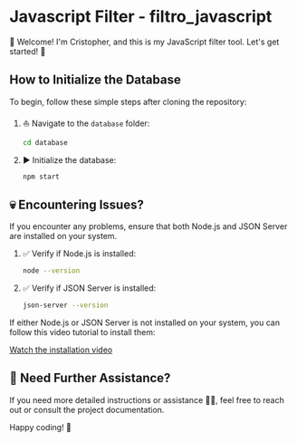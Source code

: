 # Javascript Filter - filtro_javascript

👋 Welcome! I'm Cristopher, and this is my JavaScript filter tool. Let's get started! 👾

## How to Initialize the Database

To begin, follow these simple steps after cloning the repository:

1. ⛵ Navigate to the `database` folder:
   ```bash
   cd database
   ```

2. ▶️ Initialize the database:
   ```bash
   npm start
   ```

## 💀 Encountering Issues?

If you encounter any problems, ensure that both Node.js and JSON Server are installed on your system.

1. ✅ Verify if Node.js is installed:
   ```bash
   node --version
   ```

2. ✅ Verify if JSON Server is installed:
   ```bash
   json-server --version
   ```

If either Node.js or JSON Server is not installed on your system, you can follow this video tutorial to install them:

[Watch the installation video](https://youtu.be/i2vXpoAn_Uc)

## 👀 Need Further Assistance?

If you need more detailed instructions or assistance 👷‍♂️, feel free to reach out or consult the project documentation.

Happy coding! 🚀

